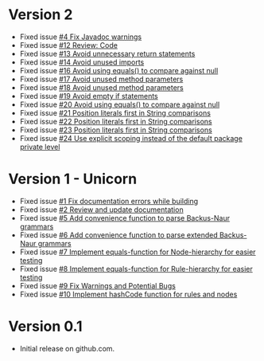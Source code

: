 # Version 2
- Fixed issue [#4 Fix Javadoc warnings](https://github.com/claasahl/PARSER/issues/4)
- Fixed issue [#12 Review: Code](https://github.com/claasahl/PARSER/issues/12)
- Fixed issue [#13 Avoid unnecessary return statements](https://github.com/claasahl/PARSER/issues/13)
- Fixed issue [#14 Avoid unused imports](https://github.com/claasahl/PARSER/issues/14)
- Fixed issue [#16 Avoid using equals() to compare against null](https://github.com/claasahl/PARSER/issues/16)
- Fixed issue [#17 Avoid unused method parameters](https://github.com/claasahl/PARSER/issues/17)
- Fixed issue [#18 Avoid unused method parameters](https://github.com/claasahl/PARSER/issues/18)
- Fixed issue [#19 Avoid empty if statements](https://github.com/claasahl/PARSER/issues/19)
- Fixed issue [#20 Avoid using equals() to compare against null](https://github.com/claasahl/PARSER/issues/20)
- Fixed issue [#21 Position literals first in String comparisons](https://github.com/claasahl/PARSER/issues/21)
- Fixed issue [#22 Position literals first in String comparisons](https://github.com/claasahl/PARSER/issues/22)
- Fixed issue [#23 Position literals first in String comparisons](https://github.com/claasahl/PARSER/issues/23)
- Fixed issue [#24 Use explicit scoping instead of the default package private level](https://github.com/claasahl/PARSER/issues/24)

# Version 1 - Unicorn
- Fixed issue [#1 Fix documentation errors while building](https://github.com/claasahl/PARSER/issues/1)
- Fixed issue [#2 Review and update documentation](https://github.com/claasahl/PARSER/issues/2)
- Fixed issue [#5 Add convenience function to parse Backus-Naur grammars](https://github.com/claasahl/PARSER/issues/5)
- Fixed issue [#6 Add convenience function to parse extended Backus-Naur grammars](https://github.com/claasahl/PARSER/issues/6)
- Fixed issue [#7 Implement equals-function for Node-hierarchy for easier testing](https://github.com/claasahl/PARSER/issues/7)
- Fixed issue [#8 Implement equals-function for Rule-hierarchy for easier testing](https://github.com/claasahl/PARSER/issues/8)
- Fixed issue [#9 Fix Warnings and Potential Bugs](https://github.com/claasahl/PARSER/issues/9)
- Fixed issue [#10 Implement hashCode function for rules and nodes](https://github.com/claasahl/PARSER/issues/10)

# Version 0.1
- Initial release on github.com.
